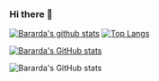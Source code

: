 ### Hi there 👋


[![Bararda's github stats](https://github-readme-stats.vercel.app/api?username=Bararda&show_icons=true&title_color=fff&icon_color=79ff97&text_color=9f9f9f&bg_color=151515)](https://github.com/ShanaMaid/)
[![Top Langs](https://github-readme-stats.vercel.app/api/top-langs/?username=Bararda&show_icons=true&title_color=fff&icon_color=79ff97&text_color=9f9f9f&bg_color=151515&hide=Jupyter+Notebook)](https://github.com/anuraghazra/github-readme-stats)

[![Bararda's GitHub stats](https://github-readme-stats.vercel.app/api?username=Bararda)](https://github.com/Bararda/github-readme-stats)

![Bararda's GitHub stats](https://github-readme-stats.vercel.app/api?username=Bararda&count_private=true)


<!--
**Bararda/Bararda** is a ✨ _special_ ✨ repository because its `README.md` (this file) appears on your GitHub profile.

Here are some ideas to get you started:

- 🔭 I’m currently working on ...
- 🌱 I’m currently learning ...
- 👯 I’m looking to collaborate on ...
- 🤔 I’m looking for help with ...
- 💬 Ask me about ...
- 📫 How to reach me: ...
- 😄 Pronouns: ...
- ⚡ Fun fact: ...
-->
